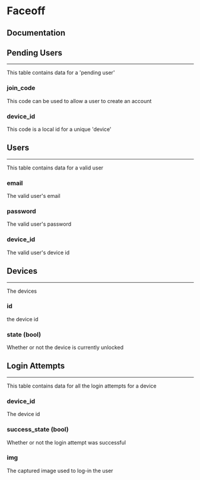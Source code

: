 # Faceoff

## Documentation

## Pending Users
---
This table contains data for a 'pending user'

### join_code
This code can be used to allow a user to create an account

### device_id
This code is a local id for a unique 'device'

## Users
---
This table contains data for a valid user


### email
The valid user's email

### password
The valid user's password

### device_id
The valid user's device id

## Devices
---
The devices

### id
the device id

### state (bool)
Whether or not the device is currently unlocked

## Login Attempts
---
This table contains data for all the login attempts for a device

### device_id
The device id

### success_state (bool)
Whether or not the login attempt was successful

### img
The captured image used to log-in the user


